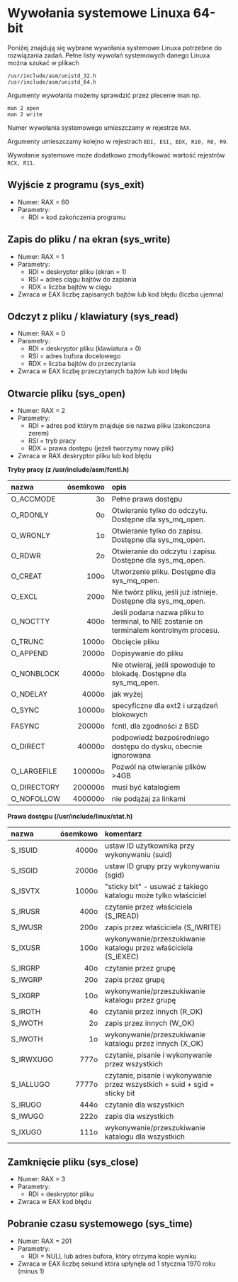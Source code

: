 # Wywołania systemowe Linuxa 64-bit

Poniżej znajdują się wybrane wywołania systemowe Linuxa potrzebne do rozwiązania zadań. 
Pełne listy wywołań systemowych danego Linuxa można szukać w plikach 
```
/usr/include/asm/unistd_32.h
/usr/include/asm/unistd_64.h
```

Argumenty wywołania możemy sprawdzić przez plecenie man np.
```
man 2 open
man 2 write
```

Numer wywołania systemowego umieszczamy w rejestrze `RAX`.

Argumenty umieszczamy kolejno w rejestrach `EDI, ESI, EDX, R10, R8, R9`.

Wywołanie systemowe może dodatkowo zmodyfikować wartość rejestrów `RCX, R11`.

## Wyjście z programu (sys_exit)
* Numer: RAX = 60
* Parametry: 
  * RDI = kod zakończenia programu


## Zapis do pliku / na ekran (sys_write)

* Numer: RAX = 1
* Parametry: 
  * RDI = deskryptor pliku (ekran = 1)
  * RSI = adres ciągu bajtów do zapiania
  * RDX = liczba bajtów w ciągu
* Zwraca w EAX liczbę zapisanych bajtów lub kod błędu (liczba ujemna)

## Odczyt z pliku / klawiatury (sys_read)

* Numer: RAX = 0
* Parametry: 
  * RDI = deskryptor pliku (klawiatura = 0)
  * RSI = adres bufora docelowego
  * RDX = liczba bajtów do przeczytania
* Zwraca w EAX liczbę przeczytanych bajtów lub kod błędu


## Otwarcie pliku (sys_open)

* Numer: RAX = 2
* Parametry: 
  * RDI = adres pod którym znajduje sie nazwa pliku (zakonczona zerem)
  * RSI = tryb pracy 
  * RDX = prawa dostępu (jeżeli tworzymy nowy plik)
* Zwraca w RAX deskryptor pliku lub kod błędu

**Tryby pracy (z /usr/include/asm/fcntl.h)**

| nazwa	   | ósemkowo	|  opis |
|:---      |       ---:|:---       | 
|O_ACCMODE | 3o        | Pełne prawa dostępu | 
|O_RDONLY  |0o         |Otwieranie tylko do odczytu. Dostępne dla sys_mq_open. |
|O_WRONLY  |1o         |Otwieranie tylko do zapisu. Dostępne dla sys_mq_open. |
|O_RDWR    |2o         |Otwieranie do odczytu i zapisu. Dostępne dla sys_mq_open. |
|O_CREAT   |100o       |Utworzenie pliku. Dostępne dla sys_mq_open. |
|O_EXCL    |200o       |Nie twórz pliku, jeśli już istnieje. Dostępne dla sys_mq_open. |
|O_NOCTTY  |400o       |Jeśli podana nazwa pliku to terminal, to NIE zostanie on terminalem kontrolnym procesu. |
|O_TRUNC   |1000o      |Obcięcie pliku |
|O_APPEND  |2000o      |Dopisywanie do pliku |
|O_NONBLOCK  |4000o    |Nie otwieraj, jeśli spowoduje to blokadę. Dostępne dla sys_mq_open. |
|O_NDELAY    |4000o    |jak wyżej |
|O_SYNC      |10000o   |specyficzne dla ext2 i urządzeń blokowych |
|FASYNC      |20000o   |fcntl, dla zgodności z BSD |
|O_DIRECT    |40000o   |podpowiedź bezpośredniego dostępu do dysku, obecnie ignorowana |
|O_LARGEFILE |100000o  |Pozwól na otwieranie plików >4GB |
|O_DIRECTORY |200000o  |musi być katalogiem |
|O_NOFOLLOW  |400000o  |nie podążaj za linkami |


**Prawa dostępu (/usr/include/linux/stat.h)**

|nazwa	  | ósemkowo| komentarz|
|:---    |     ---:|:---      |
|S_ISUID |  4000o  |ustaw ID użytkownika przy wykonywaniu (suid) |
|S_ISGID |  2000o  |ustaw ID grupy przy wykonywaniu (sgid) |
|S_ISVTX |  1000o  |"sticky bit" - usuwać z takiego katalogu może tylko właściciel |
|S_IRUSR |    400o |czytanie przez właściciela (S_IREAD) |
|S_IWUSR |    200o |zapis przez właściciela (S_IWRITE) |
|S_IXUSR |    100o |wykonywanie/przeszukiwanie katalogu przez właściciela (S_IEXEC) |
|S_IRGRP |     40o |czytanie przez grupę |
|S_IWGRP |     20o |zapis przez grupę |
|S_IXGRP |     10o |wykonywanie/przeszukiwanie katalogu przez grupę |
|S_IROTH |      4o |czytanie przez innych (R_OK) |
|S_IWOTH |      2o |zapis przez innych (W_OK) |
|S_IWOTH |      1o |wykonywanie/przeszukiwanie katalogu przez innych (X_OK) |
|S_IRWXUGO|   777o |czytanie, pisanie i wykonywanie przez wszystkich |
|S_IALLUGO | 7777o |czytanie, pisanie i wykonywanie przez wszystkich + suid + sgid + sticky bit |
|S_IRUGO |    444o |czytanie dla wszystkich |
|S_IWUGO |    222o |zapis dla wszystkich |
|S_IXUGO |    111o |wykonywanie/przeszukiwanie katalogu dla wszystkich |

## Zamknięcie pliku (sys_close)

* Numer: RAX = 3
* Parametry: 
  * RDI = deskryptor pliku
* Zwraca w EAX kod błędu

## Pobranie czasu systemowego (sys_time)

* Numer: RAX = 201
* Parametry: 
  * RDI = NULL lub adres bufora, który otrzyma kopie wyniku
* Zwraca w EAX liczbę sekund która upłynęła od 1 stycznia 1970 roku (minus 1)
